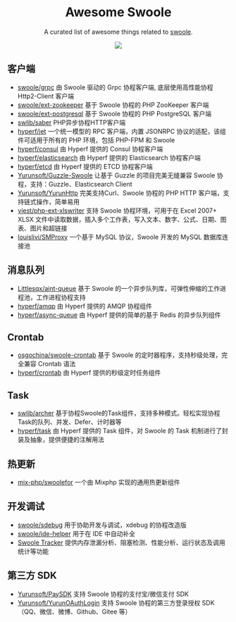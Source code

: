 <div align="center">

# Awesome Swoole

A curated list of awesome things related to <a href="//github.com/swoole/swoole-src">swoole</a>.

<img src="https://cdn.jsdelivr.net/gh/swoole/swoole-src/mascot.png">

</div>

## 客户端

- [swoole/grpc](https://github.com/swoole/grpc) 由 Swoole 驱动的 Grpc 协程客户端, 底层使用高性能协程 Http2-Client 客户端
- [swoole/ext-zookeeper](https://github.com/swoole/ext-zookeeper) 基于 Swoole 协程的 PHP ZooKeeper 客户端
- [swoole/ext-postgresql](https://github.com/swoole/ext-postgresql) 基于 Swoole 协程的 PHP PostgreSQL 客户端
- [swlib/saber](https://github.com/swlib/saber) PHP异步协程HTTP客户端
- [hyperf/jet](https://github.com/hyperf/jet) 一个统一模型的 RPC 客户端，内置 JSONRPC 协议的适配，该组件可适用于所有的 PHP 环境，包括 PHP-FPM 和 Swoole
- [hyperf/consul](https://github.com/hyperf/consul) 由 Hyperf 提供的 Consul 协程客户端
- [hyperf/elasticsearch](https://github.com/hyperf/elasticsearch) 由 Hyperf 提供的 Elasticsearch 协程客户端
- [hyperf/etcd](https://github.com/hyperf/etcd) 由 Hyperf 提供的 ETCD 协程客户端
- [Yurunsoft/Guzzle-Swoole](https://github.com/Yurunsoft/Guzzle-Swoole) 让基于 Guzzle 的项目完美无缝兼容 Swoole 协程，支持：Guzzle、Elasticsearch Client
- [Yurunsoft/YurunHttp](https://github.com/Yurunsoft/YurunHttp) 完美支持Curl、Swoole 协程的 PHP HTTP 客户端，支持链式操作，简单易用
- [viest/php-ext-xlswriter](https://github.com/viest/php-ext-xlswriter) 支持 Swoole 协程环境，可用于在 Excel 2007+ XLSX 文件中读取数据，插入多个工作表，写入文本、数字、公式、日期、图表、图片和超链接
- [louislivi/SMProxy](https://github.com/louislivi/SMProxy) 一个基于 MySQL 协议，Swoole 开发的 MySQL 数据库连接池

## 消息队列

- [Littlesqx/aint-queue](https://github.com/Littlesqx/aint-queue) 基于 Swoole 的一个异步队列库，可弹性伸缩的工作进程池，工作进程协程支持
- [hyperf/amqp](https://github.com/hyperf/amqp) 由 Hyperf 提供的 AMQP 协程组件
- [hyperf/async-queue](https://github.com/hyperf/async-queue) 由 Hyperf 提供的简单的基于 Redis 的异步队列组件

## Crontab

- [osgochina/swoole-crontab](https://github.com/osgochina/swoole-crontab) 基于 Swoole 的定时器程序，支持秒级处理，完全兼容 Crontab 语法
- [hyperf/crontab](https://github.com/hyperf/crontab) 由 Hyperf 提供的秒级定时任务组件

## Task

- [swlib/archer](https://github.com/swlib/archer) 基于协程Swoole的Task组件，支持多种模式。轻松实现协程Task的队列、并发、Defer、计时器等
- [hyperf/task](https://github.com/hyperf/task) 由 Hyperf 提供的 Task 组件，对 Swoole 的 Task 机制进行了封装及抽象，提供便捷的注解用法

## 热更新

- [mix-php/swoolefor](https://github.com/mix-php/swoolefor) 一个由 Mixphp 实现的通用热更新组件

## 开发调试

- [swoole/sdebug](https://github.com/swoole/sdebug) 用于协助开发与调试，xdebug 的协程改造版
- [swoole/ide-helper](https://github.com/swoole/ide-helper) 用于在 IDE 中自动补全
- [Swoole Tracker](https://business.swoole.com/tracker.html) 提供内存泄漏分析、阻塞检测、性能分析、运行状态及调用统计等功能

## 第三方 SDK

- [Yurunsoft/PaySDK](https://github.com/Yurunsoft/PaySDK) 支持 Swoole 协程的支付宝/微信支付 SDK
- [Yurunsoft/YurunOAuthLogin](https://github.com/Yurunsoft/YurunOAuthLogin) 支持 Swoole 协程的第三方登录授权 SDK（QQ、微信、微博、Github、Gitee 等）
